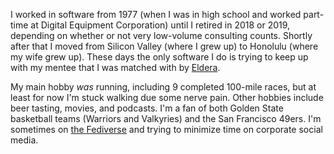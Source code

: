 I worked in software from 1977 (when I was in high school and worked part-time at Digital Equipment Corporation) until I retired in 2018 or 2019, depending on whether or not very low-volume consulting counts. Shortly after that I moved from Silicon Valley (where I grew up) to Honolulu (where my wife grew up). These days the only software I do is trying to keep up with my mentee that I was matched with by [Eldera](https://www.eldera.ai/).

My main hobby *was* running, including 9 completed 100-mile races, but at least for now I'm stuck walking due some nerve pain. Other hobbies include beer tasting, movies, and podcasts. I'm a fan of both Golden State basketball teams (Warriors and Valkyries) and the San Francisco 49ers. I'm sometimes on [the Fediverse](https://mindly.social/@mweston) and trying to minimize time on corporate social media.

